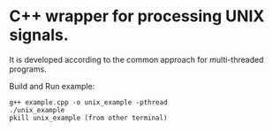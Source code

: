 # C++ wrapper for processing UNIX signals. 
It is developed according to the common approach for multi-threaded programs. 

Build and Run example:
```
g++ example.cpp -o unix_example -pthread
./unix_example
pkill unix_example (from other terminal)
```